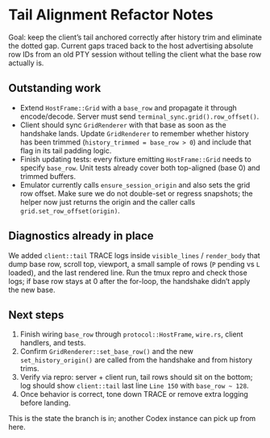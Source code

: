# Tail Alignment Refactor Notes

Goal: keep the client’s tail anchored correctly after history trim and eliminate the dotted gap. Current gaps traced back to the host advertising absolute row IDs from an old PTY session without telling the client what the base row actually is.

## Outstanding work
- Extend `HostFrame::Grid` with a `base_row` and propagate it through encode/decode. Server must send `terminal_sync.grid().row_offset()`.
- Client should sync `GridRenderer` with that base as soon as the handshake lands. Update `GridRenderer` to remember whether history has been trimmed (`history_trimmed = base_row > 0`) and include that flag in its tail padding logic.
- Finish updating tests: every fixture emitting `HostFrame::Grid` needs to specify `base_row`. Unit tests already cover both top-aligned (base 0) and trimmed buffers.
- Emulator currently calls `ensure_session_origin` and also sets the grid row offset. Make sure we do not double-set or regress snapshots; the helper now just returns the origin and the caller calls `grid.set_row_offset(origin)`.

## Diagnostics already in place
We added `client::tail` TRACE logs inside `visible_lines` / `render_body` that dump base row, scroll top, viewport, a small sample of rows (`P` pending vs `L` loaded), and the last rendered line. Run the tmux repro and check those logs; if base row stays at 0 after the for-loop, the handshake didn’t apply the new base.

## Next steps
1. Finish wiring `base_row` through `protocol::HostFrame`, `wire.rs`, client handlers, and tests.
2. Confirm `GridRenderer::set_base_row()` and the new `set_history_origin()` are called from the handshake and from history trims.
3. Verify via repro: server + client run, tail rows should sit on the bottom; log should show `client::tail` last line `Line 150` with `base_row ~ 128`.
4. Once behavior is correct, tone down TRACE or remove extra logging before landing.

This is the state the branch is in; another Codex instance can pick up from here.
